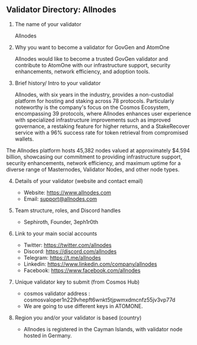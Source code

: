 ## Validator Directory: Allnodes

1) The name of your validator

    Allnodes

2) Why you want to become a validator for GovGen and AtomOne

    Allnodes would like to become a trusted GovGen validator and 
contribute to AtomOne with our infrastructure support, security 
enhancements, network efficiency, and adoption tools.

3) Brief history/ Intro to your validator

    Allnodes, with six years in the industry, provides a non-custodial 
platform for hosting and staking across 78 protocols. Particularly 
noteworthy is the company's focus on the Cosmos Ecosystem, encompassing 39 
protocols, where Allnodes enhances user experience with specialized 
infrastructure improvements such as improved governance, a restaking 
feature for higher returns, and a StakeRecover service with a 96% success 
rate for token retrieval from compromised wallets.

The Allnodes platform hosts 45,382 nodes valued at approximately $4.594 
billion, showcasing our commitment to providing infrastructure support, 
security enhancements, network efficiency, and maximum uptime for a 
diverse range of Masternodes, Validator Nodes, and other node types.

4) Details of your validator (website and contact email)

    - Website: https://www.allnodes.com
    - Email: support@allnodes.com

5) Team structure, roles, and Discord handles

    - Sephiroth, Founder, 3eph1r0th

6) Link to your main social accounts

    - Twitter: https://twitter.com/allnodes
    - Discord: https://discord.com/allnodes
    - Telegram: https://t.me/allnodes
    - Linkedin: https://www.linkedin.com/company/allnodes
    - Facebook: https://www.facebook.com/allnodes

7) Unique validator key to submit (from Cosmos Hub)

    - cosmos validator address : 
cosmosvaloper1n229vhepft6wnkt5tjpwmxdmcnfz55jv3vp77d
    - We are going to use different keys in ATOMONE.

8) Region you and/or your validator is based (country)

    - Allnodes is registered in the Cayman Islands, with validator node 
hosted in Germany.
